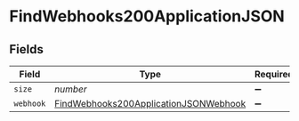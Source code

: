 # FindWebhooks200ApplicationJSON


## Fields

| Field                                                                                                     | Type                                                                                                      | Required                                                                                                  | Description                                                                                               | Example                                                                                                   |
| --------------------------------------------------------------------------------------------------------- | --------------------------------------------------------------------------------------------------------- | --------------------------------------------------------------------------------------------------------- | --------------------------------------------------------------------------------------------------------- | --------------------------------------------------------------------------------------------------------- |
| `size`                                                                                                    | *number*                                                                                                  | :heavy_minus_sign:                                                                                        | N/A                                                                                                       | 1                                                                                                         |
| `webhook`                                                                                                 | [FindWebhooks200ApplicationJSONWebhook](../../models/operations/findwebhooks200applicationjsonwebhook.md) | :heavy_minus_sign:                                                                                        | N/A                                                                                                       |                                                                                                           |